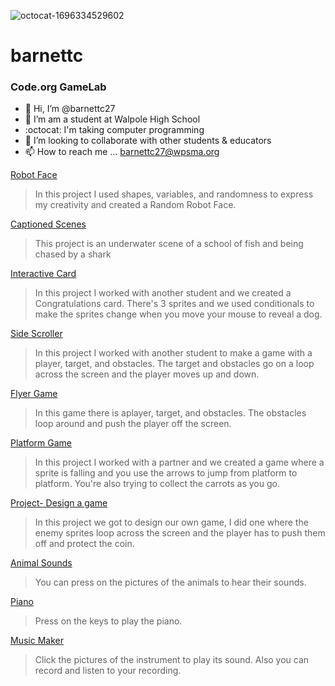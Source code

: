 ![octocat-1696334529602](https://github.com/barnettc27/barnettc/assets/146837599/91c868ed-2287-4eb3-9af4-2876b5dec1bf)
# barnettc
### Code.org GameLab
- 👋 Hi, I’m @barnettc27
- 👀 I’m am a student at Walpole High School
- :octocat: I'm taking computer programming
- :information_desk_person: I’m looking to collaborate with other students & educators
- 📫 How to reach me ... barnettc27@wpsma.org

[Robot Face](https//barnettc27.github.io/RobotFace/)
>In this project I used shapes, variables, and randomness to express my creativity and created a Random Robot Face.

[Captioned Scenes](https://studio.code.org/s/csd3-2023/lessons/11/levels/5)
>This project is an underwater scene of a school of fish and being chased by a shark

[Interactive Card](https://studio.code.org/projects/gamelab/aYQartNfSD6tJPv7jRmJfj44vEiK9aaRlv6LXHqGtms)
>In this project I worked with another student and we created a Congratulations card. There's 3 sprites and we used conditionals to make the sprites change when you move your mouse to reveal a dog.
>
[Side Scroller](https://studio.code.org/projects/gamelab/hVen3z3gyub7lvOVGJnN7HPRB6VlSKdkFIDa-LPnt60)
>In this project I worked with another student to make a game  with a player, target, and obstacles. The target and obstacles go on a loop across the screen and the player moves up and down.

[Flyer Game](https://studio.code.org/projects/gamelab/VZ_cVb4iR_lxbMHr4kUAxv5lwK0lyT1rtZfeCMsKVyA)
>In this game there is  aplayer, target, and obstacles. The obstacles loop around and push the player off the screen.

[Platform Game](https://studio.code.org/projects/gamelab/EFKmxJfLJ9F8bawSACij9sjjypTsRDfKVJ9udtYufDc)
>In this project I worked with a partner and we created a game where a sprite is falling and you use the arrows to jump from platform to platform. You're also trying to collect the carrots as you go.

[Project- Design a game](https://studio.code.org/projects/gamelab/5al2TG-JCeMqOCnKfj8YwKhoDoVYsN0Dhqr5oXLRXGs)
>In this project we got to design our own game, I did one where the enemy sprites loop across the screen and the player has to push them off and protect the coin.

[Animal Sounds](https://gallery.appinventor.mit.edu/?galleryid=42d3c1f6-7793-4b9b-a225-3c9bf274b203)
>You can press on the pictures of the animals to hear their sounds.

[Piano](https://gallery.appinventor.mit.edu/?galleryid=11003df8-9f99-4fde-a9fc-94a1babf9e63)
>Press on the keys to play the piano.

[Music Maker](https://gallery.appinventor.mit.edu/?galleryid=b7955137-73e6-4421-ba2a-1460c4893c48)
>Click the pictures of the instrument to play its sound. Also you can record and listen to your recording.
